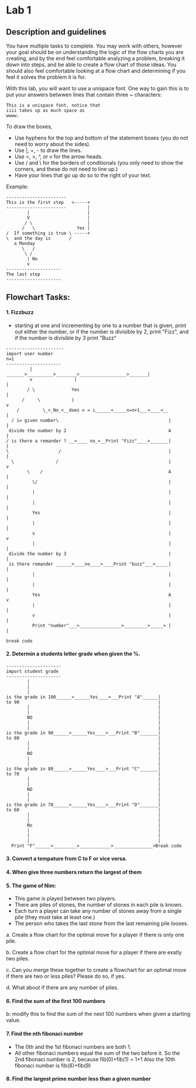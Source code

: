 # Lab 1

## Description and guidelines
You have multiple tasks to complete.  You may work with others, however your goal should be on understanding the logic of the flow charts you are creating, and by the end feel comfortable analyzing a problem, breaking it down into steps, and be able to create a flow chart of those ideas.  You should also feel comfortable looking at a flow chart and determining if you feel it solves the problem it is for.

With this lab, you will want to use a unispace font.  One way to gain this is to put your answers betwwen lines that contain three ~ characters:

~~~
This is a unispace font, notice that 
iiii takes up as much space as
wwww.
~~~

To draw the boxes, 
* Use hyphens for the top and bottom of the statement boxes (you do not need to worry about the sides).
* Use |, +, - to draw the lines.
* Use <, >, ^, or v for the arrow heads.
* Use / and \ for the borders of conditionals (you only need to show the corners, and these do not need to line up.)
* Have your lines that go up do so to the right of your text.

Example:
~~~
-----------------------
This is the first step   <-----+
-----------------------        |
        |                      |
        V                      |
       / \                     |
      /   \                Yes |
/  If something is true \ -----+
\  and the day is       /
   a Monday
      \   /
       \ /
        | No
        v
---------------------
The last step
---------------------
~~~

## Flowchart Tasks:

#### 1. Fizzbuzz
* starting at one and incrementing by one to a number that is given, print out either the number, or if the number is divisible by 2, print "Fizz", and if the number is divisible by 3 print "Buzz" 
~~~
----------------------
import user number
n=1
---------------------
         |                _______>__________>________>__________________>_______|
         v                |                                                     |
        / \              Yes                                                    |
      /     \            |                                                      v
    /         \_<_No_<__does n = i______<_____n=n+1___<____<__                  |
  / i= given number\                                          |                 |
 divide the number by 2                                       A                 |
/ is there a remander ? __>____ no_>__Print "Fizz"____>_______|                 |
\                   /                                         |                 |
  \                /                                          |                 v
        \    /                                                A                 |
          \/                                                  |                 |
          |                                                   |                 |
          |                                                   |                 |
          Yes                                                 |                 |
          |                                                   |                 |
          v                                                   |                 v
          |                                                   |                 |
 divide the number by 3                                       |                 |
 is there remander ______>____no____>____Print "buzz"___>_____|                 |
          |                                                   |                 |
          |                                                   |                 |
          Yes                                                 A                 v
          |                                                   |                 |
          v                                                   |                 |
          Print "number"___>________________>_________>_____> |                 |              
                                                                          break code
 ~~~         
#### 2. Determin a students letter grade when given the %.
~~~
---------------------
import student grade
---------------------
        |
        |
        |
is the grade in 100______>______Yes____>___Print "A"______|
to 90                                                     |
        |                                                 |
        |                                                 |
        NO                                                |
        |                                                 |
        |                                                 |
is the grade in 90______>______Yes____>___Print "B"_______|
to 80                                                     |
        |                                                 |
        |                                                 |
        NO                                                |
        |                                                 |
        |                                                 |
is the grade in 80______>______Yes____>___Print "C"_______|
to 70                                                     |
        |                                                 |
        |                                                 |
        NO                                                |
        |                                                 |
        |                                                 |
is the grade in 70______>______Yes____>___Print "D"_______|
to 60                                                     |
        |                                                 |
        |                                                 |
        No                                                |
        |                                                 |
        |                                                 |
        |                                                 |
  Print "F"______>_________>____________>_______________>Break code
  ~~~
#### 3. Convert a tempature from C to F or vice versa.

#### 4. When give three numbers return the largest of them

#### 5. The game of Nim:
* This game is played between two players.
* There are piles of stones, the number of stones in each pile is known.
* Each turn a player can take any number of stones away from a single pile (they must take at least one.)
* The person who takes the last stone from the last remaining pile looses.
  
a. Create a flow chart for the optimal move for a player if there is only one pile.

b. Create a flow chart for the optimal move for a player if there are exatly two piles.

c. Can you merge these together to create a flowchart for an optimal move if there are two or less piles?  Please do so, if yes.

d. What about if there are any number of piles.

#### 6. Find the sum of the first 100 numbers
b: modify this to find the sum of the next 100 numbers when given a starting value.

#### 7. Find the nth fibonaci number
* The 0th and the 1st fibonaci numbers are both 1.
* All other fibonaci numbers equal the sum of the two before it.
  So the 2nd fibonaci number is 2, because fib(0)+fib(1) = 1+1
  Also the 10th fibonaci number is fib(8)+fib(9)

#### 8. Find the largest prime number less than a given number
